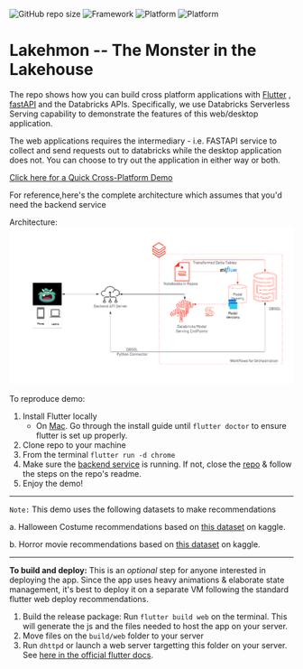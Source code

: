 
![GitHub repo size](https://img.shields.io/github/repo-size/sathishgang-db/lakehmon?style=for-the-badge)
![Framework](https://img.shields.io/badge/FRAMEWORK-FLUTTER-blue?style=for-the-badge&logo=Flutter)
![Platform](https://img.shields.io/badge/Platform-MacOS-blueviolet?style=for-the-badge&logo=Apple)
![Platform](https://img.shields.io/badge/Platform-Web-green?style=for-the-badge&logo=appveyor)


# Lakehmon -- The Monster in the Lakehouse
The repo shows how you can build cross platform applications with [Flutter](flutter.dev) , [fastAPI](https://fastapi.tiangolo.com/) and the Databricks APIs. Specifically, we use Databricks Serverless Serving capability to demonstrate the features of this web/desktop application. 

The web applications requires the intermediary - i.e. FASTAPI service to collect and send requests out to databricks while the desktop application does not. You can choose to try out the application in either way or both. 

[Click here for a Quick Cross-Platform Demo](https://www.youtube.com/watch?v=kYHJo_7FRcU)

For reference,here's the complete architecture which assumes that you'd need the backend service

Architecture:
![Architecture](image.png)

To reproduce demo:
1. Install Flutter locally
    -  On [Mac](https://docs.flutter.dev/get-started/install/macos#system-requirements). Go through the install guide until `flutter doctor` to ensure flutter is set up properly.
2. Clone repo to your machine
3. From the terminal `flutter run -d chrome`
4. Make sure the [backend service](https://github.com/sathishgang-db/lakehmon-backend) is running. If not, close the [repo](https://github.com/sathishgang-db/lakehmon-backend) & follow the steps on the repo's readme.
5. Enjoy the demo!

----
```Note:```
This demo uses the following datasets to make recommendations

a. Halloween Costume recommendations based on [this dataset](https://www.kaggle.com/datasets/thomaskonstantin/popular-halloween-costumes-amazon-reviews) on kaggle.

b. Horror movie recommendations based on [this dataset](https://www.kaggle.com/datasets/PromptCloudHQ/imdb-horror-movie-dataset) on kaggle.

------

**To build and deploy:**
This is an <i>optional</i> step for anyone interested in deploying the app. Since the app uses heavy animations & elaborate state management, it's best to deploy it on a separate VM following the standard flutter web deploy recommendations. 

1. Build the release package: Run `flutter build web` on the terminal. This will generate the js and the files needed to host the app on your server.
2. Move files on the `build/web` folder to your server
3. Run `dhttpd` or launch a web server targetting this folder on your server. See [here in the official flutter docs](https://docs.flutter.dev/deployment/web#building-the-app-for-release).
